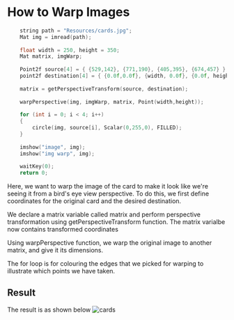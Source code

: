 # How to Warp Images

```C++
    string path = "Resources/cards.jpg";
    Mat img = imread(path);
    
    float width = 250, height = 350;
    Mat matrix, imgWarp;
    
    Point2f source[4] = { {529,142}, {771,190}, {405,395}, {674,457} };
    point2f destination[4] = { {0.0f,0.0f}, {width, 0.0f}, {0.0f, height}, {width, height} };
    
    matrix = getPerspectiveTransform(source, destination);
    
    warpPerspective(img, imgWarp, matrix, Point(width,height));
    
    for (int i = 0; i < 4; i++)
    {
        circle(img, source[i], Scalar(0,255,0), FILLED);
    }
    
    imshow("image", img);
    imshow("img warp", img);
    
    waitKey(0);
    return 0;
```

Here, we want to warp the image of the card to make it look like we're seeing it from a bird's eye view perspective. To do this, we first define coordinates for the original card and the desired destination.

We declare a matrix variable called matrix and perform perspective transformation using getPerspectiveTransform function. The matrix varialbe now contains transformed coordinates

Using warpPerspective function, we warp the original image to another matrix, and give it its dimensions.

The for loop is for colouring the edges that we picked for warping to illustrate which points we have taken.

## Result
The result is as shown below
![cards](https://user-images.githubusercontent.com/56273897/127758175-290db5b6-c2af-4e3c-b41d-404d95423186.PNG)

